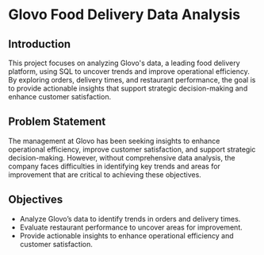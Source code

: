 # Glovo Food Delivery Data Analysis
## Introduction
This project focuses on analyzing Glovo's data, a leading food delivery platform, using SQL to uncover trends and improve operational efficiency. By exploring orders, delivery times, and restaurant performance, the goal is to provide actionable insights that support strategic decision-making and enhance customer satisfaction.
## Problem Statement 
The management at Glovo has been seeking insights to enhance operational efficiency, improve customer satisfaction, and support strategic decision-making. However, without comprehensive data analysis, the company faces difficulties in identifying key trends and areas for improvement that are critical to achieving these objectives.
## Objectives
* Analyze Glovo’s data to identify trends in orders and delivery times.
* Evaluate restaurant performance to uncover areas for improvement.
* Provide actionable insights to enhance operational efficiency and customer satisfaction.
